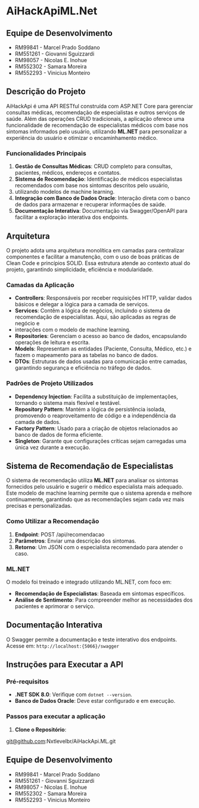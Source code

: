 # AiHackApiML.Net

## Equipe de Desenvolvimento

- RM99841 - Marcel Prado Soddano
- RM551261 - Giovanni Sguizzardi
- RM98057 - Nicolas E. Inohue
- RM552302 - Samara Moreira
- RM552293 - Vinicius Monteiro

## Descrição do Projeto

AiHackApi é uma API RESTful construída com ASP.NET Core para gerenciar consultas médicas, recomendação de especialistas e outros serviços de saúde. Além das operações CRUD tradicionais, a aplicação oferece uma funcionalidade de recomendação de especialistas médicos com base nos sintomas informados pelo usuário, utilizando **ML.NET** para personalizar a experiência do usuário e otimizar o encaminhamento médico.

### Funcionalidades Principais
1. **Gestão de Consultas Médicas**: CRUD completo para consultas, pacientes, médicos, endereços e contatos.
2. **Sistema de Recomendação**: Identificação de médicos especialistas recomendados com base nos sintomas descritos pelo usuário,
3.  utilizando modelos de machine learning.
4. **Integração com Banco de Dados Oracle**: Interação direta com o banco de dados para armazenar e recuperar informações de saúde.
5. **Documentação Interativa**: Documentação via Swagger/OpenAPI para facilitar a exploração interativa dos endpoints.

## Arquitetura

O projeto adota uma arquitetura monolítica em camadas para centralizar componentes e facilitar a manutenção, com o uso de boas práticas de Clean Code
e princípios SOLID. Essa estrutura atende ao contexto atual do projeto, garantindo simplicidade, eficiência e modularidade.

### Camadas da Aplicação
- **Controllers**: Responsáveis por receber requisições HTTP, validar dados básicos e delegar a lógica para a camada de serviços.
- **Services**: Contêm a lógica de negócios, incluindo o sistema de recomendação de especialistas. Aqui, são aplicadas as regras de negócio e
-  interações com o modelo de machine learning.
- **Repositories**: Gerenciam o acesso ao banco de dados, encapsulando operações de leitura e escrita.
- **Models**: Representam as entidades (Paciente, Consulta, Médico, etc.) e fazem o mapeamento para as tabelas no banco de dados.
- **DTOs**: Estruturas de dados usadas para comunicação entre camadas, garantindo segurança e eficiência no tráfego de dados.

### Padrões de Projeto Utilizados
- **Dependency Injection**: Facilita a substituição de implementações, tornando o sistema mais flexível e testável.
- **Repository Pattern**: Mantém a lógica de persistência isolada, promovendo o reaproveitamento de código e a independência da camada de dados.
- **Factory Pattern**: Usado para a criação de objetos relacionados ao banco de dados de forma eficiente.
- **Singleton**: Garante que configurações críticas sejam carregadas uma única vez durante a execução.

## Sistema de Recomendação de Especialistas

O sistema de recomendação utiliza **ML.NET** para analisar os sintomas fornecidos pelo usuário e sugerir o médico especialista mais adequado.
Este modelo de machine learning permite que o sistema aprenda e melhore continuamente, garantindo que as recomendações sejam cada vez mais 
precisas e personalizadas.

### Como Utilizar a Recomendação
1. **Endpoint**: POST /api/recomendacao
2. **Parâmetros**: Enviar uma descrição dos sintomas.
3. **Retorno**: Um JSON com o especialista recomendado para atender o caso.

### ML.NET
O modelo foi treinado e integrado utilizando ML.NET, com foco em:
- **Recomendação de Especialistas**: Baseada em sintomas específicos.
- **Análise de Sentimento**: Para compreender melhor as necessidades dos pacientes e aprimorar o serviço.

## Documentação Interativa

O Swagger permite a documentação e teste interativo dos endpoints. Acesse em: `http://localhost:{5066}/swagger`

## Instruções para Executar a API

### Pré-requisitos
- **.NET SDK 8.0**: Verifique com `dotnet --version`.
- **Banco de Dados Oracle**: Deve estar configurado e em execução.

### Passos para executar a aplicação
1. **Clone o Repositório**:

  git@github.com:Nxtlevelbr/AiHackApi.ML.git

   ## Equipe de Desenvolvimento

- RM99841 - Marcel Prado Soddano
- RM551261 - Giovanni Sguizzardi
- RM98057 - Nicolas E. Inohue
- RM552302 - Samara Moreira
- RM552293 - Vinicius Monteiro


